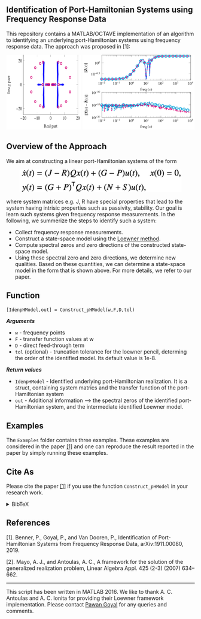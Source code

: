 ## Identification of Port-Hamiltonian Systems using Frequency Response Data

This repository contains a MATLAB/OCTAVE implementation of an algorithm to identifying an underlying port-Hamiltonian systems using frequency response data. The approach was proposed in [1]:
<center>
<img src="./Img/Exm_RLC_SpectralZero.png", width="200", height="200" />
<img src="./Img/Exm_Ant04_TFCompare.png", width="300", height="200" />
</center>

## Overview of the Approach
We aim at constructing a linear port-Hamiltonian systems of the form 
<center>
<p align="center"><img src="./Img/pHsys.png" 
alt="$\dot{\hat {\mathbf{xxxxxxxx}}} = \hat{\mathbf{A}}\hat{\mathbf{x}} + \hat{\mathbf{H}}(\hat{\mathbf{x}}\otimes\hat{\mathbf{x}}) + \hat{\mathbf{B}}\mathbf{u}(t) + \sum_{i=1}^m\hat{\mathbf{N}}\hat{\mathbf{x}}u_i(t) + \hat{\mathbf{C}}$"
 height=60/></p>
 </center>
 where system matrices e.g. J, R have special properties that lead to the system having intrisic properties such as passivity, stability. Our goal is learn such systems given frequency response measurements. In the following, we summerize the steps to identify such a system:
 
 * Collect frequency response measurements.
 * Construct a state-space model using the [Loewner method](https://www.sciencedirect.com/science/article/pii/S0024379507001280).
 * Compute spectral zeros and zero directions of the constructed state-space model. 
 * Using these spectral zero and zero directions, we determine new qualities. Based on these quantities, we can determine a state-space model in the form that is shown above. For more details, we refer to our paper.

## Function
```
[IdenpHModel,out] = Construct_pHModel(w,F,D,tol)
```
***Arguments***

* `w` 	- frequency points
* `F` 	- transfer function values at w
* `D` 	- direct feed-through term
* `tol` (optional) 	- truncation tolerance for the loewner pencil, determing the order of the identified model. Its default value is 1e-8.

***Return values***

* `IdenpHModel` - Identified underlying port-Hamiltonian realization. It is a struct, containing system matrics and the transfer function of the port-Hamiltonian system
* `out` - Additional information --> the spectral zeros of the identified port-Hamiltonian system, and the intermediate identified Loewner model. 


## Examples 
The `Examples` folder contains three examples. These examples are considered in the paper [[1]](https://arxiv.org/pdf/1911.00080.pdf) and one can reproduce the result reported in the paper by simply running these examples.

## Cite As
Please cite the paper [[1]](https://arxiv.org/pdf/1911.00080.pdf) if you use the function `Construct_pHModel` in your research work.
<details><summary> BibTeX </summary><pre>
@TechReport{morBenGVP19,
author = {Benner, P. and and Goyal, P., and Van Dooren, P.},
title = {Identification of Port-{H}amiltonian Systems from Frequency Response Data },
institution = {arXiv},
year = 2019,
type = {e-prints},
number = {1911.00080},
note = {math.NA},
url = {https://arxiv.org/abs/1911.00080}
}</pre></details>




## References
[1]. Benner, P., Goyal, P., and Van Dooren, P., Identification of Port-Hamiltonian Systems from Frequency Response Data, arXiv:1911.00080, 2019.

[2]. Mayo, A. J., and Antoulas, A. C., A framework for the solution of the generalized realization problem, Linear Algebra Appl. 425 (2-3) (2007) 634–662.
 
___

This script has been written in MATLAB 2016. We like to thank A. C. Antoulas and A. C. Ionita for providing their Loewner framework implementation.  Please contact [Pawan Goyal](goyalp@mpi-magdeburg.mpg.de) for any queries and comments. 










